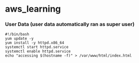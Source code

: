 # aws_learning
### User Data (user data automatically ran as super user)
```
#!/bin/bash
yum update -y
yum install -y httpd.x86_64
systemctl start httpd.service
systemctl enable httpd.service
echo "accessing $(hostname -f)" > /var/www/html/index.html

```
